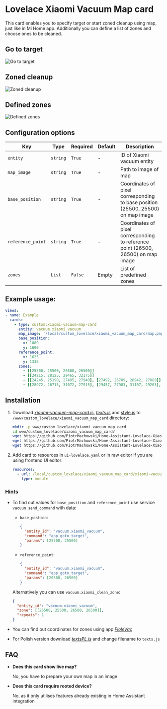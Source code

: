 # Lovelace Xiaomi Vacuum Map card

This card enables you to specify target or start zoned cleanup using map, just like in Mi Home app. Additionally you can define a list of zones and choose ones to be cleaned.

## Go to target
![Go to target](https://github.com/PiotrMachowski/Home-Assistant-Lovelace-Xiaomi-Vacuum-Map-card/blob/master/s1.gif)

## Zoned cleanup
![Zoned cleanup](https://github.com/PiotrMachowski/Home-Assistant-Lovelace-Xiaomi-Vacuum-Map-card/blob/master/s2.gif)

## Defined zones
![Defined zones](https://github.com/PiotrMachowski/Home-Assistant-Lovelace-Xiaomi-Vacuum-Map-card/blob/master/s3.gif)

## Configuration options

| Key | Type | Required | Default | Description |
| --- | --- | --- | --- | --- |
| `entity` | `string` | `True` | - | ID of Xiaomi vacuum entity |
| `map_image` | `string` | `True` | - | Path to image of map |
| `base_position` | `string` | `True` | - | Coordinates of pixel corresponding to base position (25500, 25500) on map image |
| `reference_point` | `string` | `True` | - | Coordinates of pixel corresponding to reference point (26500, 26500) on map image |
| `zones` | `List` | `False` | Empty | List of predefined zones |

## Example usage:
```yaml
views:
- name: Example
  cards:
    - type: custom:xiaomi-vacuum-map-card
      entity: vacuum.xiaomi_vacuum
      map_image: '/local/custom_lovelace/xiaomi_vacuum_map_card/map.png'
      base_position:
        x: 1889
        y: 1600
      reference_point:
        x: 1625
        y: 1336
      zones:
        - [[25500, 25500, 26500, 26500]]
        - [[24215, 28125, 29465, 32175]]
        - [[24245, 25190, 27495, 27940], [27492, 26789, 28942, 27889]]
        - [[28972, 26715, 31072, 27915], [29457, 27903, 31107, 29203], [30198, 29215, 31498, 31215], [29461, 31228, 31511, 32478]]
```

## Installation
1. Download [*xiaomi-vacuum-map-card.js*](https://github.com/PiotrMachowski/Home-Assistant-Lovelace-Xiaomi-Vacuum-Map-card/raw/master/xiaomi-vacuum-map-card.js), [*texts.js*](https://github.com/PiotrMachowski/Home-Assistant-Lovelace-Xiaomi-Vacuum-Map-card/raw/master/texts.js) and [style.js](Home-Assistant-Lovelace-Xiaomi-Vacuum-Map-card/raw/master/style.js) to `/www/custom_lovelace/xiaomi_vacuum_map_card` directory:
    ```bash
    mkdir -p www/custom_lovelace/xiaomi_vacuum_map_card
    cd www/custom_lovelace/xiaomi_vacuum_map_card/
    wget https://github.com/PiotrMachowski/Home-Assistant-Lovelace-Xiaomi-Vacuum-Map-card/raw/master/xiaomi-vacuum-map-card.js
    wget https://github.com/PiotrMachowski/Home-Assistant-Lovelace-Xiaomi-Vacuum-Map-card/raw/master/texts.js
    wget https://github.com/PiotrMachowski/Home-Assistant-Lovelace-Xiaomi-Vacuum-Map-card/raw/master/style.js
    ```
2. Add card to resources in `ui-lovelace.yaml` or in raw editor if you are using frontend UI editor:
    ```yaml
    resources:
      - url: /local/custom_lovelace/xiaomi_vacuum_map_card/xiaomi-vacuum-map-card.js
        type: module
    ```

### Hints
* To find out values for `base_position` and `reference_point` use service `vacuum.send_command` with data:
  * `base_postion`:
    ```json
    {
      "entity_id": "vacuum.xiaomi_vacuum",
      "command": "app_goto_target",
      "params": [25500, 25500]
    }
    ```
  * `reference_point`:
    ```json
    {
      "entity_id": "vacuum.xiaomi_vacuum",
      "command": "app_goto_target",
      "params": [26500, 26500]
    }
    ```
  Alternatively you can use `vacuum.xiaomi_clean_zone`:
    ```json
    {
      "entity_id": "vacuum.xiaomi_vacuum",
      "zone": [[25500, 25500, 26500, 26500]],
      "repeats": 1
    }
    ```
* You can find out coordinates for zones using app [*FloleVac*](https://play.google.com/store/apps/details?id=de.flole.xiaomi)

* For Polish version download [*textsPL.js*](https://github.com/PiotrMachowski/Home-Assistant-Lovelace-Xiaomi-Vacuum-Map-card/raw/master/textsPL.js) and change filename to `texts.js`

## FAQ
* **Does this card show live map?**
  
  No, you have to prepare your own map in an image
  
* **Does this card require rooted device?**

  No, as it only utilises features already existing in Home Assistant integration
  